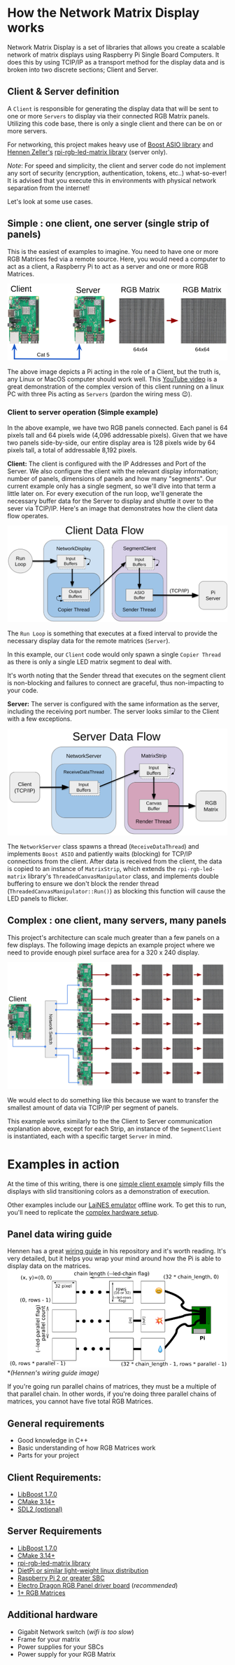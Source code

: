 # How the Network Matrix Display works

Network Matrix Display is a set of libraries that allows you create a scalable network of matrix displays using Raspberry Pi Single Board Computers.  It does this by using TCIP/IP as a transport method for the display data and is broken into two discrete sections; Client and Server.  

## Client & Server definition
A `Client` is responsible for generating the display data that will be sent to one or more `Servers` to display via their connected RGB Matrix panels. Utilizing this code base, there is only a single client and there can be on or more servers.

For networking, this project makes heavy use of [Boost ASIO library](https://www.boost.org/doc/libs/1_70_0/doc/html/boost_asio.html) and [Hennen Zeller's](https://github.com/hzeller) [rpi-rgb-led-matrix library](https://github.com/hzeller/rpi-rgb-led-matrix) (server only).

*Note*: For speed and simplicity, the client and server code do not implement any sort of security (encryption, authentication, tokens, etc..) what-so-ever! It is advised that you execute this in environments with physical network separation from the internet!

Let's look at some use cases.

## Simple : one client, one server (single strip of panels)
This is the easiest of examples to imagine. You need to have one or more RGB Matrices fed via a remote source.  Here, you would need a computer to act as a client, a Raspberry Pi to act as a server and one or more RGB Matrices.  

![simple-setup-1.png](./img/how_it_works/simple-setup-1.png)

The above image depicts a Pi acting in the role of a Client, but the truth is, any Linux or MacOS computer should work well.
This [YouTube video](https://www.youtube.com/watch?v=gTtBLEOPpsM) is a great demonstration of the complex version of this client running on a linux PC with three Pis acting as `Servers` (pardon the wiring mess 😉). 


### Client to server operation (Simple example)
In the above example, we have two RGB panels connected. Each panel is 64 pixels tall and 64 pixels wide (4,096 addressable pixels).  Given that we have two panels side-by-side, our entire display area is 128 pixels wide by 64 pixels tall, a total of addressable 8,192 pixels. 

__Client:__ The client is configured with the IP Addresses and Port of the Server. We also configure the client with the relevant display information; number of panels, dimensions of panels and how many "segments". Our current example only has a single segment, so we'll dive into that term a little later on.  For every execution of the run loop, we'll generate the necessary buffer data for the Server to display and shuttle it over to the sever via TCIP/IP. Here's an image that demonstrates how the client data flow operates.

![Client Data Flow image](./img/how_it_works/client-data-flow.png)

The `Run Loop` is something that executes at a fixed interval to provide the necessary display data for the remote matrices (`Server`). 

In this example, our `Client` code would only spawn a single `Copier Thread` as there is only a single LED matrix segment to deal with.

It's worth noting that the Sender thread that executes on the segment client is non-blocking and failures to connect are graceful, thus non-impacting to your code.

__Server:__ The server is configured with the same information as the server, including the receiving port number.  The server looks similar to the Client with a few exceptions.  

![Server Data Flow image](./img/how_it_works/server-data-flow.png)

The `NetworkServer` class spawns a thread (`ReceiveDataThread`) and implements `Boost ASIO` and patiently waits (blocking) for TCP/IP connections from the client.  After data is received from the client, the data is copied to an instance of `MatrixStrip`, which extends the `rpi-rgb-led-matrix` library's `ThreadedCanvasManipulator` class, and implements double buffering to ensure we don't block the render thread (`ThreadedCanvasManipulator::Run()`) as blocking this function will cause the LED panels to flicker.


## Complex : one client, many servers, many panels
This project's architecture can scale much greater than a few panels on a few displays.  The following image depicts an example project where we need to provide enough pixel surface area for a 320 x 240 display.

![Complex Example Image](./img/how_it_works/complex-example.png)

We would elect to do something like this because we want to transfer the smallest amount of data via TCIP/IP per segment of panels.

This example works similarly to the the Client to Server communication explanation above, except for each Strip, an instance of the `SegmentClient` is instantiated, each with a specific target `Server` in mind.


# Examples in action
At the time of this writing, there is one [simple client example](../client/examples/simple.cpp) simply fills the displays with slid transitioning colors as a demonstration of execution. 

Other examples include our [LaiNES emulator](https://github.com/jaygarcia/LaiNES-with-network-display) offline work.  To get this to run, you'll need to replicate the [complex hardware setup](https://github.com/jaygarcia/LaiNES-with-network-display/md/Hardware.md).
 

## Panel data wiring guide

Hennen has a great [wiring guide](https://github.com/hzeller/rpi-rgb-led-matrix/blob/master/wiring.md) in his repository and it's worth reading.  It's very detailed, but it helps you wrap your mind around how the Pi is able to display data on the matrices. 
![Hennen's wiring guide image](../server/rpi-rgb-led-matrix/img/coordinates.png)
**(Hennen's wiring guide image)*

If you're going run parallel chains of matrices, they must be a multiple of that parallel chain. In other words, if you're doing three parallel chains of matrices, you cannot have five total RGB Matrices.


## General requirements 
- Good knowledge in C++
- Basic understanding of how RGB Matrices work
- Parts for your project

## Client Requirements:
- [LibBoost 1.7.0](https://dl.bintray.com/boostorg/release/1.70.0/source/boost_1_70_0.tar.gz)
- [CMake 3.14+](https://github.com/Kitware/CMake/releases/download/v3.14.4/cmake-3.14.4.tar.gz)
- [SDL2 (optional)](https://www.libsdl.org/download-2.0.php)

## Server Requirements
- [LibBoost 1.7.0](https://dl.bintray.com/boostorg/release/1.70.0/source/boost_1_70_0.tar.gz)
- [CMake 3.14+](https://github.com/Kitware/CMake/releases/download/v3.14.4/cmake-3.14.4.tar.gz)
- [rpi-rgb-led-matrix library](https://github.com/hzeller/rpi-rgb-led-matrix)
- [DietPi or similar light-weight linux distribution](https://dietpi.com/)
- [Raspberry Pi 2 or greater SBC](https://www.raspberrypi.org/products/raspberry-pi-3-model-b-plus/)
- [Electro Dragon RGB Panel driver board](https://www.electrodragon.com/product/rgb-matrix-panel-drive-board-raspberry-pi/) (*recommended*)
- [1+ RGB Matrices](https://www.adafruit.com/product/420)

## Additional hardware
- Gigabit Network switch (*wifi is too slow*)
- Frame for your matrix
- Power supplies for your SBCs
- Power supply for your RGB Matrix



